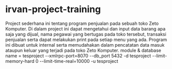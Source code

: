 # irvan-project-training
Project sederhana ini tentang program penjualan pada sebuah toko Zeto Komputer. Di dalam project ini dapat mengetahui dan input data barang apa saja yang dijual, nama pegawai yang bertugas pada toko tersebut, transaksi penjualan serta dapat melakukan print pada setiap menu yang ada. Program ini dibuat untuk internal serta memudahakan dalam pencatatan data masuk ataupun keluar yang terjadi pada toko Zeto Komputer.
module & database name = tesproject
--xmlrpc-port=8070 --db_port 5432 -d tesproject --limit-memory-hard 0 --limit-time-real=10000 -u tesproject
